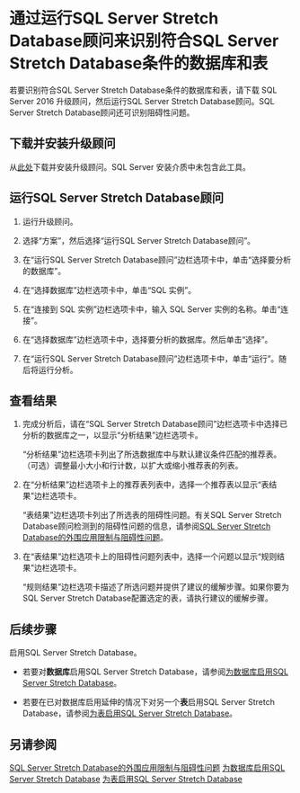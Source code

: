 <properties pageTitle="通过运行SQL Server Stretch Database顾问来识别符合SQL Server Stretch Database条件的数据库和表 | Azure"
	description="了解如何识别符合SQL Server Stretch Database条件的数据库和表。"
	services="sql-server-stretch-database"
	documentationCenter=""
	authors="douglasl"
	manager="jhubbard"
	editor="monicar"/>

<tags
	ms.service="sql-server-stretch-database"
	ms.date="06/14/2016"
	wacn.date="07/25/2016"/>

# 通过运行SQL Server Stretch Database顾问来识别符合SQL Server Stretch Database条件的数据库和表

若要识别符合SQL Server Stretch Database条件的数据库和表，请下载 SQL Server 2016 升级顾问，然后运行SQL Server Stretch Database顾问。SQL Server Stretch Database顾问还可识别阻碍性问题。

## 下载并安装升级顾问
从[此处](http://go.microsoft.com/fwlink/?LinkID=613421)下载并安装升级顾问。SQL Server 安装介质中未包含此工具。

## 运行SQL Server Stretch Database顾问

1.  运行升级顾问。

2.  选择“方案”，然后选择“运行SQL Server Stretch Database顾问”。

3.  在“运行SQL Server Stretch Database顾问”边栏选项卡中，单击“选择要分析的数据库”。

4.  在“选择数据库”边栏选项卡中，单击“SQL 实例”。

5.  在“连接到 SQL 实例”边栏选项卡中，输入 SQL Server 实例的名称。单击“连接”。

6.  在“选择数据库”边栏选项卡中，选择要分析的数据库。然后单击“选择”。

7.  在“运行SQL Server Stretch Database顾问”边栏选项卡中，单击“运行”。随后将运行分析。

## 查看结果

1.  完成分析后，请在“SQL Server Stretch Database顾问”边栏选项卡中选择已分析的数据库之一，以显示“分析结果”边栏选项卡。

    “分析结果”边栏选项卡列出了所选数据库中与默认建议条件匹配的推荐表。（可选）调整最小大小和行计数，以扩大或缩小推荐表的列表。

2.  在“分析结果”边栏选项卡上的推荐表列表中，选择一个推荐表以显示“表结果”边栏选项卡。

    “表结果”边栏选项卡列出了所选表的阻碍性问题。有关SQL Server Stretch Database顾问检测到的阻碍性问题的信息，请参阅[SQL Server Stretch Database的外围应用限制与阻碍性问题](/documentation/articles/sql-server-stretch-database-limitations/)。

3.  在“表结果”边栏选项卡上的阻碍性问题列表中，选择一个问题以显示“规则结果”边栏选项卡。

    “规则结果”边栏选项卡描述了所选问题并提供了建议的缓解步骤。如果你要为SQL Server Stretch Database配置选定的表，请执行建议的缓解步骤。

## 后续步骤
启用SQL Server Stretch Database。

-   若要对**数据库**启用SQL Server Stretch Database，请参阅[为数据库启用SQL Server Stretch Database](/documentation/articles/sql-server-stretch-database-enable-database/)。

-   若要在已对数据库启用延伸的情况下对另一个**表**启用SQL Server Stretch Database，请参阅[为表启用SQL Server Stretch Database](/documentation/articles/sql-server-stretch-database-enable-table/)。

## 另请参阅
[SQL Server Stretch Database的外围应用限制与阻碍性问题](/documentation/articles/sql-server-stretch-database-limitations/)
[为数据库启用SQL Server Stretch Database](/documentation/articles/sql-server-stretch-database-enable-database/)
[为表启用SQL Server Stretch Database](/documentation/articles/sql-server-stretch-database-enable-table/)

<!---HONumber=Mooncake_0307_2016-->